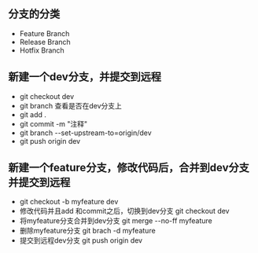 ## 分支的分类
- Feature Branch 
- Release Branch
- Hotfix Branch


## 新建一个dev分支，并提交到远程
- git checkout dev
- git branch 查看是否在dev分支上
- git add .
- git commit -m "注释"
- git branch --set-upstream-to=origin/dev
- git push origin dev

## 新建一个feature分支，修改代码后，合并到dev分支并提交到远程
- git checkout -b myfeature dev
- 修改代码并且add 和commit之后，切换到dev分支 git checkout dev
- 将myfeature分支合并到dev分支 git merge --no-ff myfeature
- 删除myfeature分支  git brach -d myfeature
- 提交到远程dev分支 git push origin dev
